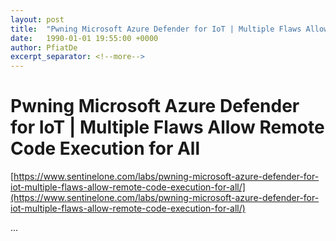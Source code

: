 ```yaml
---
layout: post
title:  "Pwning Microsoft Azure Defender for IoT | Multiple Flaws Allow Remote Code Execution for All"
date:   1990-01-01 19:55:00 +0000
author: PfiatDe
excerpt_separator: <!--more-->
---
```


# Pwning Microsoft Azure Defender for IoT | Multiple Flaws Allow Remote Code Execution for All
[https://www.sentinelone.com/labs/pwning-microsoft-azure-defender-for-iot-multiple-flaws-allow-remote-code-execution-for-all/](https://www.sentinelone.com/labs/pwning-microsoft-azure-defender-for-iot-multiple-flaws-allow-remote-code-execution-for-all/)

...
<!--more-->

